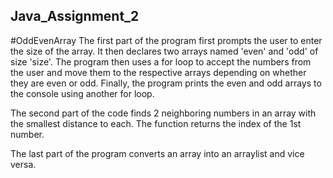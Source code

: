 ## Java_Assignment_2
#OddEvenArray
The first part of the program first prompts the user to enter the size of the array. It then declares two arrays named 'even' and 'odd' of size 'size'. The program then uses a for loop to accept the numbers from the user and move them to the respective arrays depending on whether they are even or odd. Finally, the program prints the even and odd arrays to the console using another for loop.

The second part of the code finds 2 neighboring numbers in an array with the smallest distance to each. The function returns the index of the 1st number.

The last part of the program converts an array into an arraylist and vice versa.
